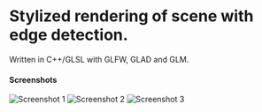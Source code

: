 # Stylized rendering of scene with edge detection.

Written in C++/GLSL with GLFW, GLAD and GLM.

#### Screenshots ####
![Screenshot 1](https://user-images.githubusercontent.com/6980745/32144403-8b5834ca-bcb8-11e7-8d13-c029e6714875.PNG)
![Screenshot 2](https://user-images.githubusercontent.com/6980745/32144404-8b9b08f4-bcb8-11e7-9d73-13f6b7669db8.PNG)
![Screenshot 3](https://user-images.githubusercontent.com/6980745/32144405-8bb4c50a-bcb8-11e7-9de4-64b949f95a60.PNG)
